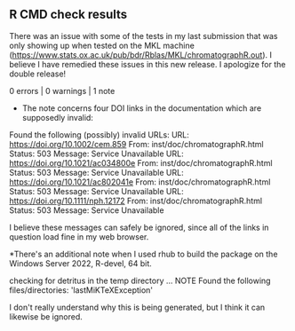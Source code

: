 ## R CMD check results

There was an issue with some of the tests in my last submission that was only showing up when tested on the MKL machine (https://www.stats.ox.ac.uk/pub/bdr/Rblas/MKL/chromatographR.out). I believe I have remedied these issues in this new release. I apologize for the double release!

0 errors | 0 warnings | 1 note

* The note concerns four DOI links in the documentation which are supposedly invalid:

Found the following (possibly) invalid URLs:
  URL: https://doi.org/10.1002/cem.859
    From: inst/doc/chromatographR.html
    Status: 503
    Message: Service Unavailable
  URL: https://doi.org/10.1021/ac034800e
    From: inst/doc/chromatographR.html
    Status: 503
    Message: Service Unavailable
  URL: https://doi.org/10.1021/ac802041e
    From: inst/doc/chromatographR.html
    Status: 503
    Message: Service Unavailable
  URL: https://doi.org/10.1111/nph.12172
    From: inst/doc/chromatographR.html
    Status: 503
    Message: Service Unavailable

I believe these messages can safely be ignored, since all of the links in question load fine in my web browser.

*There's an additional note when I used rhub to build the package on the Windows Server 2022, R-devel, 64 bit.

checking for detritus in the temp directory ... NOTE
Found the following files/directories:
  'lastMiKTeXException'
  
I don't really understand why this is being generated, but I think it can likewise be ignored.
